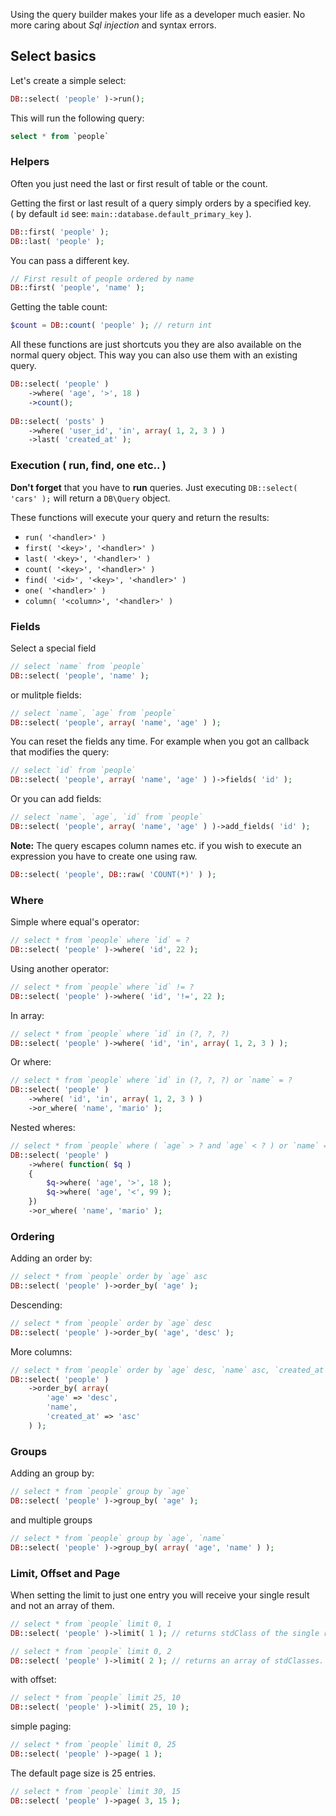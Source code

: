 Using the query builder makes your life as a developer much easier. No more caring about _Sql injection_ and syntax errors.

## Select basics

Let's create a simple select:

```php
DB::select( 'people' )->run();
```

This will run the following query:

```sql
select * from `people`
```

### Helpers

Often you just need the last or first result of table or the count.

Getting the first or last result of a query simply orders by a specified key.<br>
( by default `id` see: `main::database.default_primary_key` ).

```php
DB::first( 'people' );
DB::last( 'people' );
```

You can pass a different key. 

```php
// First result of people ordered by name
DB::first( 'people', 'name' );
```

Getting the table count:

```php
$count = DB::count( 'people' ); // return int
```

All these functions are just shortcuts you they are also available on the normal query object. This way you can also use them with an existing query.

```php
DB::select( 'people' )
	->where( 'age', '>', 18 )
	->count();
	
DB::select( 'posts' )
	->where( 'user_id', 'in', array( 1, 2, 3 ) )
	->last( 'created_at' );
```

### Execution ( run, find, one etc.. ) 

**Don't forget** that you have to **run** queries. Just executing `DB::select( 'cars' );` will return a `DB\Query` object.

These functions will execute your query and return the results:

 * `run( '<handler>' )`
 * `first( '<key>', '<handler>' )`
 * `last( '<key>', '<handler>' )`
 * `count( '<key>', '<handler>' )`
 * `find( '<id>', '<key>', '<handler>' )`
 * `one( '<handler>' )`
 * `column( '<column>', '<handler>' )`

### Fields

Select a special field

```php
// select `name` from `people`
DB::select( 'people', 'name' );
```

or mulitple fields:

```php
// select `name`, `age` from `people`
DB::select( 'people', array( 'name', 'age' ) );
```

You can reset the fields any time. For example when you got an callback that modifies the query: 

```php
// select `id` from `people`
DB::select( 'people', array( 'name', 'age' ) )->fields( 'id' );
```

Or you can add fields:

```php
// select `name`, `age`, `id` from `people`
DB::select( 'people', array( 'name', 'age' ) )->add_fields( 'id' );
```

**Note:** The query escapes column names etc. if you wish to execute an expression you have to create one using raw.

```php
DB::select( 'people', DB::raw( 'COUNT(*)' ) );
```

### Where 

Simple where equal's operator:

```php
// select * from `people` where `id` = ?
DB::select( 'people' )->where( 'id', 22 );
```

Using another operator:

```php
// select * from `people` where `id` != ?
DB::select( 'people' )->where( 'id', '!=', 22 );
```

In array:

```php
// select * from `people` where `id` in (?, ?, ?)
DB::select( 'people' )->where( 'id', 'in', array( 1, 2, 3 ) );
```

Or where:

```php
// select * from `people` where `id` in (?, ?, ?) or `name` = ?
DB::select( 'people' )
	->where( 'id', 'in', array( 1, 2, 3 ) )
	->or_where( 'name', 'mario' );
```

Nested wheres:

```php
// select * from `people` where ( `age` > ? and `age` < ? ) or `name` = ?
DB::select( 'people' )
	->where( function( $q )
	{
		$q->where( 'age', '>', 18 );
		$q->where( 'age', '<', 99 );
	})
	->or_where( 'name', 'mario' );
```

### Ordering 

Adding an order by:

```php
// select * from `people` order by `age` asc
DB::select( 'people' )->order_by( 'age' );
```

Descending:

```php
// select * from `people` order by `age` desc
DB::select( 'people' )->order_by( 'age', 'desc' );
```

More columns:

```php
// select * from `people` order by `age` desc, `name` asc, `created_at` asc
DB::select( 'people' )
	->order_by( array( 
		'age' => 'desc', 
		'name', 
		'created_at' => 'asc' 
	) );
```

### Groups 

Adding an group by:

```php
// select * from `people` group by `age`
DB::select( 'people' )->group_by( 'age' );
```

and multiple groups

```php
// select * from `people` group by `age`, `name`
DB::select( 'people' )->group_by( array( 'age', 'name' ) );
```

### Limit, Offset and Page 

When setting the limit to just one entry you will receive your single result and not an array of them.

```php
// select * from `people` limit 0, 1
DB::select( 'people' )->limit( 1 ); // returns stdClass of the single result
```

```php
// select * from `people` limit 0, 2
DB::select( 'people' )->limit( 2 ); // returns an array of stdClasses.
```

with offset:

```php
// select * from `people` limit 25, 10
DB::select( 'people' )->limit( 25, 10 );
```

simple paging:

```php
// select * from `people` limit 0, 25
DB::select( 'people' )->page( 1 );
```

The default page size is 25 entries.

```php
// select * from `people` limit 30, 15
DB::select( 'people' )->page( 3, 15 );
```

